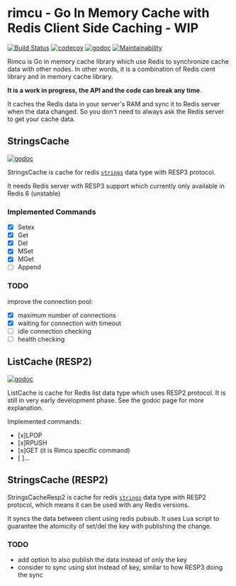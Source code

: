 # rimcu - Go In Memory Cache with Redis Client Side Caching - WIP

[![Build Status](https://travis-ci.org/iwanbk/rimcu.svg?branch=master)](https://travis-ci.org/iwanbk/rimcu)
[![codecov](https://codecov.io/gh/iwanbk/rimcu/branch/master/graph/badge.svg)](https://codecov.io/gh/iwanbk/rimcu)
[![godoc](https://godoc.org/github.com/iwanbk/rimcu?status.svg)](http://godoc.org/github.com/iwanbk/rimcu)
[![Maintainability](https://api.codeclimate.com/v1/badges/edbfa2013d2a8d2b74ce/maintainability)](https://codeclimate.com/github/iwanbk/rimcu/maintainability)

Rimcu is Go in memory cache library which use  Redis to synchronize cache data with other nodes.
In other words, it is a combination of Redis cient library and in memory cache library.

**It is a work in progress, the API and the code can break any time**.

It caches the Redis data in your server's RAM and sync it to Redis server when the data changed.
So you don't need to always ask the Redis server to get your cache data. 


## StringsCache

[![godoc](https://godoc.org/github.com/iwanbk/rimcu?status.svg)](http://godoc.org/github.com/iwanbk/rimcu#StringsCache)

StringsCache is cache for redis [`strings`](https://redis.io/topics/data-types#strings) data type with RESP3 protocol.

It needs Redis server with RESP3 support which currently only available in Redis 6 (unstable)

### Implemented Commands

- [x] Setex
- [x] Get
- [x] Del
- [x] MSet
- [x] MGet
- [ ] Append

### TODO

improve the connection pool:
- [x] maximum number of connections
- [x] waiting for connection with timeout
- [ ] idle connection checking
- [ ] health checking 

## ListCache (RESP2)

[![godoc](https://godoc.org/github.com/iwanbk/rimcu?status.svg)](http://godoc.org/github.com/iwanbk/rimcu/resp2/#ListCache)

ListCache is cache for Redis list data type which uses RESP2 protocol. It is still in very early development phase. See the godoc page for more explanation.
 
Implemented commands:
- [x]LPOP
- [x]RPUSH
- [x]GET (it is Rimcu specific command)
- [ ]...

## StringsCache (RESP2)

StringsCacheResp2 is cache for redis [`strings`](https://redis.io/topics/data-types#strings) data type with RESP2 protocol, which means it can be used with any Redis versions.

It syncs the data between client using redis pubsub. It uses Lua script to guarantee the atomicity of set/del the key with publishing the change.

### TODO

- add option to also publish the data instead of only the key
- consider to sync using slot instead of key, similar to how RESP3 doing the sync
